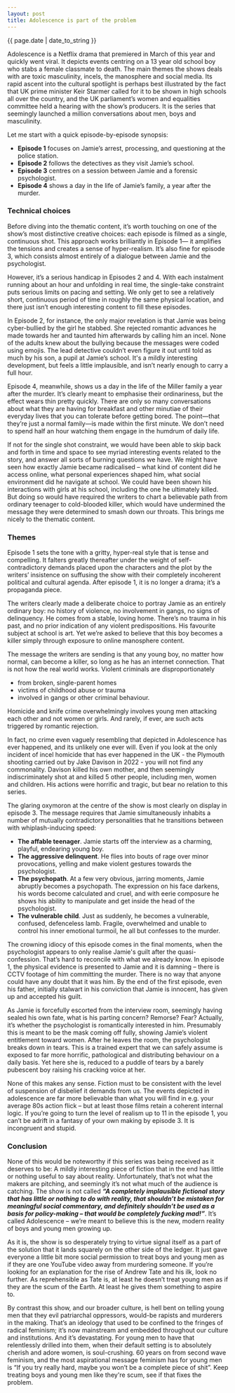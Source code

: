 ```yaml
---
layout: post
title: Adolescence is part of the problem
---
```


<p>{{ page.date | date_to_string }}</p>

Adolescence is a Netflix drama that premiered in March of this year and quickly went viral. It depicts events centring on a 13 year old school boy who stabs a female classmate to death. The main themes the shows deals with are toxic masculinity, incels, the manosphere and social media. Its rapid ascent into the cultural spotlight is perhaps best illustrated by the fact that UK prime minister Keir Starmer called for it to be shown in high schools all over the country, and the UK parliament’s women and equalities committee held a hearing with the show’s producers. It is the series that seemingly launched a million conversations about men, boys and masculinity. 

Let me start with a quick episode-by-episode synopsis:

-	**Episode 1** focuses on Jamie’s arrest, processing, and questioning at the police station.
-	**Episode 2** follows the detectives as they visit Jamie’s school.
-	**Episode 3** centres on a session between Jamie and a forensic psychologist.
-	**Episode 4** shows a day in the life of Jamie’s family, a year after the murder.

<h3> Technical choices </h3>

Before diving into the thematic content, it’s worth touching on one of the show’s most distinctive creative choices: each episode is filmed as a single, continuous shot. This approach works brilliantly in Episode 1— it amplifies the tensions and creates a sense of hyper-realism. It’s also fine for episode 3, which consists almost entirely of a dialogue between Jamie and the psychologist.

However, it’s a serious handicap in Episodes 2 and 4. With each instalment running about an hour and unfolding in real time, the single-take constraint puts serious limits on pacing and setting. We only get to see a relatively short, continuous period of time in roughly the same physical location, and there just isn’t enough interesting content to fill these episodes. 

In Episode 2, for instance, the only major revelation is that Jamie was being cyber-bullied by the girl he stabbed. She rejected romantic advances he made towards her and taunted him afterwards by calling him an incel. None of the adults knew about the bullying because the messages were coded using emojis. The lead detective couldn’t even figure it out until told as much by his son, a pupil at Jamie’s school. It's a mildly interesting development, but feels a little implausible, and isn’t nearly enough to carry a full hour. 

Episode 4, meanwhile, shows us a day in the life of the Miller family a year after the murder. It’s clearly meant to emphasise their ordinariness, but the effect wears thin pretty quickly. There are only so many conversations about what they are having for breakfast and other minutiae of their everyday lives that you can tolerate before getting bored. The point—that they’re just a normal family—is made within the first minute. We don’t need to spend half an hour watching them engage in the humdrum of daily life.

If not for the single shot constraint, we would have been able to skip back and forth in time and space to see myriad interesting events related to the story, and answer all sorts of burning questions we have. We might have seen how exactly Jamie became radicalised – what kind of content did he access online, what personal experiences shaped him, what social environment did he navigate at school. We could have been shown his interactions with girls at his school, including the one he ultimately killed. But doing so would have required the writers to chart a believable path from ordinary teenager to cold-blooded killer, which would have undermined the message they were determined to smash down our throats. This brings me nicely to the thematic content.

<h3> Themes</h3>

Episode 1 sets the tone with a gritty, hyper-real style that is tense and compelling. It falters greatly thereafter under the weight of self-contradictory demands placed upon the characters and the plot by the writers’ insistence on suffusing the show with their completely incoherent political and cultural agenda. After episode 1, it is no longer a drama; it’s a propaganda piece.

The writers clearly made a deliberate choice to portray Jamie as an entirely ordinary boy: no history of violence, no involvement in gangs, no signs of delinquency. He comes from a stable, loving home. There’s no trauma in his past, and no prior indication of any violent predispositions. His favourite subject at school is art. Yet we’re asked to believe that this boy becomes a killer simply through exposure to online manosphere content.

The message the writers are sending is that any young boy, no matter how normal, can become a killer, so long as he has an internet connection. That is not how the real world works. Violent criminals are disproportionately 
-	from broken, single-parent homes
-	victims of childhood abuse or trauma
-	involved in gangs or other criminal behaviour.

Homicide and knife crime overwhelmingly involves young men attacking each other and not women or girls. And rarely, if ever, are such acts triggered by romantic rejection. 

In fact, no crime even vaguely resembling that depicted in Adolescence has ever happened, and its unlikely one ever will. Even if you look at the only incident of incel homicide that has ever happened in the UK - the Plymouth shooting carried out by Jake Davison in 2022 - you will not find any commonality. Davison killed his own mother, and then seemingly indiscriminately shot at and killed 5 other people, including men, women and children. His actions were horrific and tragic, but bear no relation to this series.

The glaring oxymoron at the centre of the show is most clearly on display in episode 3. The  message requires that Jamie simultaneously inhabits a number of mutually contradictory personalities that he transitions between with whiplash-inducing speed:
-	**The affable teenager**. Jamie starts off the interview as a charming, playful, endearing young boy.
-	**The aggressive delinquent**. He flies into bouts of rage over minor provocations, yelling and make violent gestures towards the psychologist.
-	**The psychopath**. At a few very obvious, jarring moments, Jamie abruptly becomes a psychopath. The expression on his face darkens, his words become calculated and cruel, and with eerie composure he shows his ability to manipulate and get inside the head of the psychologist.
-	**The vulnerable child**. Just as suddenly, he becomes a vulnerable, confused, defenceless lamb. Fragile, overwhelmed and unable to control his inner emotional turmoil, he all but confesses to the murder.

The crowning idiocy of this episode comes in the final moments, when the psychologist appears to only realise Jamie's guilt after the quasi-confession. That’s hard to reconcile with what we already know. In episode 1, the physical evidence is presented to Jamie and it is damning – there is CCTV footage of him committing the murder. There is no way that anyone could have any doubt that it was him. By the end of the first episode, even his father, initially stalwart in his conviction that Jamie is innocent, has given up and accepted his guilt.

As Jamie is forcefully escorted from the interview room, seemingly having sealed his own fate, what is his parting concern? Remorse? Fear? Actually, it’s whether the psychologist is romantically interested in him. Presumably this is meant to be the mask coming off fully, showing Jamie’s violent entitlement toward women. 
After he leaves the room, the psychologist breaks down in tears. This is a trained expert that we can safely assume is exposed to far more horrific, pathological and distributing behaviour on a daily basis. Yet here she is, reduced to a puddle of tears by a barely pubescent boy raising his cracking voice at her. 

None of this makes any sense. Fiction must to be consistent with the level of suspension of disbelief it demands from us. The events depicted in adolescence are far more believable than what you will find in e.g. your average 80s action flick – but at least those films retain a coherent internal logic. If you’re going to turn the level of realism up to 11 in the episode 1, you can’t be adrift in a fantasy of your own making by episode 3. It is incongruent and stupid.

<h3> Conclusion </h3>

None of this would be noteworthy if this series was being received as it deserves to be: A mildly interesting piece of fiction that in the end has little or nothing useful to say about reality. Unfortunately, that’s not what the makers are pitching, and seemingly it’s not what much of the audience is catching. The show is not called ***“A completely implausible fictional story that has little or nothing to do with reality, that shouldn’t be mistaken for meaningful social commentary, and definitely shouldn’t be used as a basis for policy-making – that would be completely fucking mad!”***. It’s called Adolescence – we’re meant to believe this is the new, modern reality of boys and young men growing up.

As it is, the show is so desperately trying to virtue signal itself as a part of the solution that it lands squarely on the other side of the ledger. It just gave everyone a little bit more social permission to treat boys and young men as if they are one YouTube video away from murdering someone. If you’re looking for an explanation for the rise of Andrew Tate and his ilk, look no further. As reprehensible as Tate is, at least he doesn’t treat young men as if they are the scum of the Earth. At least he gives them something to aspire to. 

By contrast this show, and our broader culture, is hell bent on telling young men that they evil patriarchal oppressors, would-be rapists and murderers in the making. That’s an ideology that used to be confined to the fringes of radical feminism; it’s now mainstream and embedded throughout our culture and institutions. And it’s devastating. For young men to have that relentlessly drilled into them, when their default setting is to absolutely cherish and adore women, is soul-crushing. 60 years on from second wave feminism, and the most aspirational message feminism has for young men is “If you try really hard, maybe you won’t be a complete piece of shit”. Keep treating boys and young men like they're scum, see if that fixes the problem.


